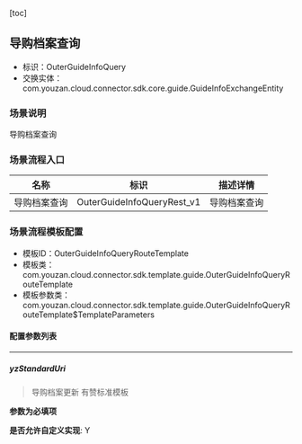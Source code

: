 [toc]

## 导购档案查询
- 标识：OuterGuideInfoQuery
- 交换实体：com.youzan.cloud.connector.sdk.core.guide.GuideInfoExchangeEntity
### 场景说明
导购档案查询
### 场景流程入口

名称 | 标识 | 描述详情
---|---|---
导购档案查询 | OuterGuideInfoQueryRest_v1 | 导购档案查询

### 场景流程模板配置
- 模板ID：OuterGuideInfoQueryRouteTemplate
- 模板类：com.youzan.cloud.connector.sdk.template.guide.OuterGuideInfoQueryRouteTemplate
- 模板参数类：com.youzan.cloud.connector.sdk.template.guide.OuterGuideInfoQueryRouteTemplate$TemplateParameters

#### 配置参数列表

---
##### yzStandardUri
> 导购档案更新 有赞标准模板

**参数为必填项**


**是否允许自定义实现**: Y

